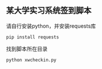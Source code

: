 ## 某大学实习系统签到脚本

请自行安装python，并安装requests库
```
pip install requests
```
找到脚本所在目录
```
python xwcheckin.py
```
